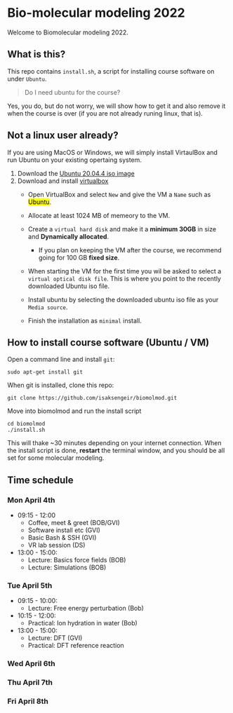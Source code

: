 # Bio-molecular modeling 2022
Welcome to Biomolecular modeling 2022.


## What is this?
This repo contains `install.sh`, a script for installing course
software on under `Ubuntu`.
> Do I need ubuntu for the course?

Yes, you do, but do not worry, we will show how to get it and also remove it when the course is over (if you are not already runing linux, that is).

## Not a linux user already?
If you are using MacOS or Windows, we will simply install VirtaulBox and run Ubuntu on your existing opertaing system.
1. Download the [Ubuntu 20.04.4 iso image](https://ubuntu.com/download/desktop)
2. Download and install [virtualbox](https://virtualbox.org)
	- Open VirtualBox and select `New` and give the VM a `Name` such as <mark>Ubuntu</mark>. 
	- Allocate at least 1024 MB of memeory to the VM.
	- Create a `virtual hard disk` and make it a **minimum 30GB** in size and **Dynamically allocated**.
		- If you plan on keeping the VM after the course, we recommend going for 100 GB **fixed size**. 
	
	- When starting the VM for the first time you wil be asked to select a `virtual optical disk file`. This is where you point to the recently downloaded Ubuntu iso file.
	- Install ubuntu by selecting the downloaded ubuntu iso file as your `Media source`.
	- Finish the installation as `minimal` install.

## How to install course software (Ubuntu / VM)
Open a command line and install `git`: 
```bash=1
sudo apt-get install git
```
When git is installed, clone this repo:
```bash=2
git clone https://github.com/isaksengeir/biomolmod.git
````
Move into biomolmod and run the install script
```bash=1
cd biomolmod
./install.sh
```
This will thake ~30 minutes depending on your internet connection. When the install script is done, **restart** the terminal window, and you should be all set for some molecular modeling. 

## Time schedule 
### Mon April 4th
- 09:15 - 12:00
	- Coffee, meet & greet (BOB/GVI)
	- Software install etc (GVI)
	- Basic Bash & SSH (GVI)
	- VR lab session (DS)
- 13:00 - 15:00:
	- Lecture: Basics force fields (BOB)
	- Lecture: Simulations  (BOB)

### Tue April 5th
- 09:15 - 10:00:
	- Lecture: Free energy perturbation (Bob)
- 10:15 - 12:00:
	- Practical: Ion hydration in water (Bob)
- 13:00 - 15:00:
	- Lecture: DFT (GVI)
	- Practical: DFT reference reaction

### Wed April 6th

### Thu April 7th

### Fri April 8th
